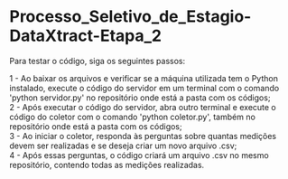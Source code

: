 # Processo_Seletivo_de_Estagio-DataXtract-Etapa_2

Para testar o código, siga os seguintes passos:

1 - Ao baixar os arquivos e verificar se a máquina utilizada tem o Python instalado, execute o código do servidor em um terminal com o comando 'python servidor.py' no repositório onde está a pasta com os códigos;<br/>
2 - Após executar o código do servidor, abra outro terminal e execute o código do coletor com o comando 'python coletor.py', também no repositório onde está a pasta com os códigos;<br/>
3 - Ao iniciar o coletor, responda às perguntas sobre quantas medições devem ser realizadas e se deseja criar um novo arquivo .csv;<br/>
4 - Após essas perguntas, o código criará um arquivo .csv no mesmo repositório, contendo todas as medições realizadas. 
